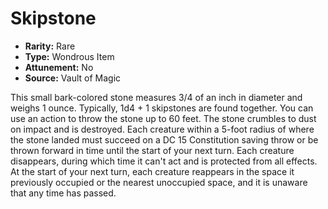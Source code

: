 # Skipstone

- **Rarity:** Rare
- **Type:** Wondrous Item
- **Attunement:** No
- **Source:** Vault of Magic

This small bark-colored stone measures 3/4 of an inch in diameter and weighs 1 ounce. Typically, 1d4 + 1 skipstones are found together. You can use an action to throw the stone up to 60 feet. The stone crumbles to dust on impact and is destroyed. Each creature within a 5-foot radius of where the stone landed must succeed on a DC 15 Constitution saving throw or be thrown forward in time until the start of your next turn. Each creature disappears, during which time it can't act and is protected from all effects. At the start of your next turn, each creature reappears in the space it previously occupied or the nearest unoccupied space, and it is unaware that any time has passed.
